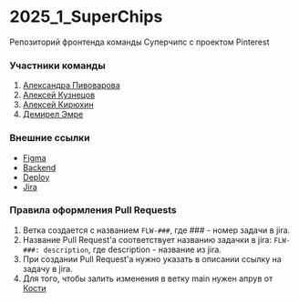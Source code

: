 # 2025_1_SuperChips
Репозиторий фронтенда команды Суперчипс с проектом Pinterest

### Участники команды
 1. [Александра Пивоварова](https://github.com/alx314vo)
 2. [Алексей Кузнецов](https://github.com/forgeup)
 3. [Алексей Кирюхин](https://github.com/Valekir)
 4. [Демирел Эмре](https://github.com/emresha)

### Внешние ссылки
 - [Figma](https://www.figma.com/design/2XIfIpY4AGnqWHZM7NmWps/flow?node-id=0-1&t=rHBuId1qvp1hDG12-1)
 - [Backend](https://github.com/go-park-mail-ru/2025_1_SuperChips)
 - [Deploy](http://146.185.208.105:8000/feed)
 - [Jira]()

### Правила оформления Pull Requests
  1. Ветка создается с названием `FLW-###`, где ### - номер задачи в jira.
  2. Название Pull Request'а соответствует названию задачки в jira: `FLW-###: description`, где description - название из jira.
  3. При создании Pull Request'а нужно указать в описании ссылку на задачу в jira.
  4. Для того, чтобы залить изменения в ветку main нужен апрув от [Кости](https://t.me/PassPort_Guardian)
